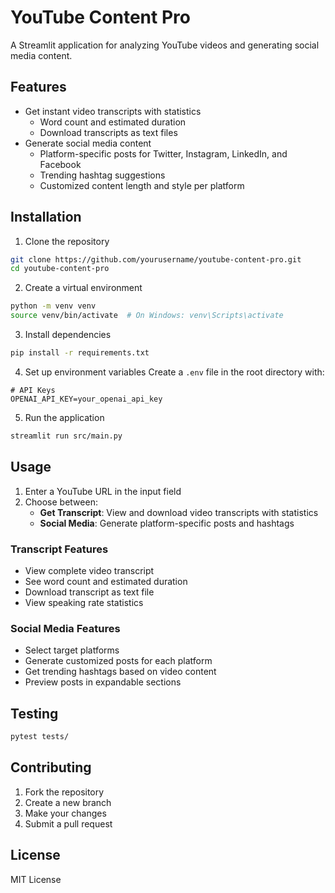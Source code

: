 # YouTube Content Pro

A Streamlit application for analyzing YouTube videos and generating social media content.

## Features
- Get instant video transcripts with statistics
  - Word count and estimated duration
  - Download transcripts as text files
- Generate social media content
  - Platform-specific posts for Twitter, Instagram, LinkedIn, and Facebook
  - Trending hashtag suggestions
  - Customized content length and style per platform

## Installation

1. Clone the repository
```bash
git clone https://github.com/yourusername/youtube-content-pro.git
cd youtube-content-pro
```

2. Create a virtual environment
```bash
python -m venv venv
source venv/bin/activate  # On Windows: venv\Scripts\activate
```

3. Install dependencies
```bash
pip install -r requirements.txt
```

4. Set up environment variables
Create a `.env` file in the root directory with:
```env
# API Keys
OPENAI_API_KEY=your_openai_api_key
```

5. Run the application
```bash
streamlit run src/main.py
```

## Usage

1. Enter a YouTube URL in the input field
2. Choose between:
   - **Get Transcript**: View and download video transcripts with statistics
   - **Social Media**: Generate platform-specific posts and hashtags

### Transcript Features
- View complete video transcript
- See word count and estimated duration
- Download transcript as text file
- View speaking rate statistics

### Social Media Features
- Select target platforms
- Generate customized posts for each platform
- Get trending hashtags based on video content
- Preview posts in expandable sections

## Testing
```bash
pytest tests/
```

## Contributing
1. Fork the repository
2. Create a new branch
3. Make your changes
4. Submit a pull request

## License
MIT License